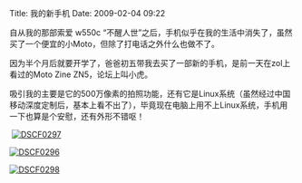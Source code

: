 Title: 我的新手机
Date: 2009-02-04 09:22

<p> </p> 
<p>自从我的那部索爱 w550c “不醒人世”之后，手机似乎在我的生活中消失了，虽然买了一个便宜的小Moto，但除了打电话之外什么也做不了。</p> 
<p>因为半个月后就要开学了，爸爸初五带我去买了一部新的手机，是前一天在zol上看过的Moto Zine ZN5，论坛上叫小虎。</p> 
<p> 吸引我的主要是它的500万像素的拍照功能，还有它是Linux系统（虽然经过中国移动深度定制后，基本上看不出了），毕竟现在电脑上用不上Linux系统，手机用一下也算是个安慰，还有外形不错呕！</p> 
<p>&nbsp;<a target="_blank" rel="nofollow" href="http://s6.sinaimg.cn/middle/4be364b74928d4d2c0e85&amp;690"  ><img title="DSCF0297"  alt="DSCF0297"  src="http://img.bimg.126.net/photo/sS1XkO6lA5cSXHnEsJg8RA==/5733363800619426686.jpg"  real_src=""  border="0"  /></a></p> 
<p><a target="_blank" rel="nofollow" href="http://s9.sinaimg.cn/middle/4be364b74928d4d2086b8&amp;690"  ><img title="DSCF0296"  alt="DSCF0296"  src="http://img.bimg.126.net/photo/Va8Di5bKOgGY-gGxwoiM7A==/5733363800619426687.jpg"  real_src=""  border="0"  /></a></p> 
<p><a target="_blank" rel="nofollow" href="http://s7.sinaimg.cn/middle/4be364b74928d4d83ea96&amp;690"  ><img title="DSCF0298"  alt="DSCF0298"  src="http://img.bimg.126.net/photo/zqFsrJatCMjQK_XEOwowMw==/5733363800619426688.jpg"  real_src=""  border="0"  /></a></p>
